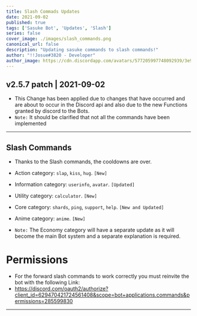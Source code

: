 ```yaml
---
title: Slash Commads Updates
date: 2021-09-02
published: true
tags: ['Sasuke Bot', 'Updates', 'Slash']
series: false
cover_image: ./images/slash_commands.png
canonical_url: false
description: "Updating sasuke commands to slash commands!"
author: "!!Josue#3820 - Developer"
author_image: https://cdn.discordapp.com/avatars/577205997748092939/3e90059aa304d5dbb6cfe05fcdbcea84.webp?size=1024
---
```


## v2.5.7 patch | 2021-09-02

- This Change has been applied due to changes that have occurred and are about to occur in the Discord api and also due to the new Functions granted by discord to the Bots.
- `Note:` It should be clarified that not all the commands have been implemented

---

## Slash Commands
- Thanks to the Slash commands, the cooldowns are over.

- Action category: `slap`, `kiss`, `hug`. `[New]`
- Information category: `userinfo`, `avatar`. `[Updated]`
- Utility category: `calculator`. `[New]`
- Core category: `shards`, `ping`, `support`, `help`. `[New and Updated]`
- Anime category: `anime`. `[New]`

- `Note:` The Economy category will have a separate update as it will become the main Bot system and a separate explanation is required.

# Permissions

- For the forward slash commands to work correctly you must reinvite the bot with the following Link: 
- https://discord.com/oauth2/authorize?client_id=629470421724561408&scope=bot+applications.commands&permissions=285599830

---



